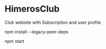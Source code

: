 # HimerosClub

Club website with Subscription and user profile 


npm install --legacy-peer-deps

npm start

